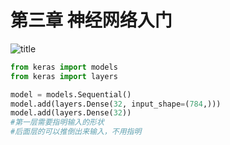 # 第三章 神经网络入门
![title](https://i.loli.net/2019/04/28/5cc55f66a04c2.png)
```python
from keras import models
from keras import layers

model = models.Sequential()
model.add(layers.Dense(32, input_shape=(784,)))
model.add(layers.Dense(32))
#第一层需要指明输入的形状
#后面层的可以推倒出来输入，不用指明
```
